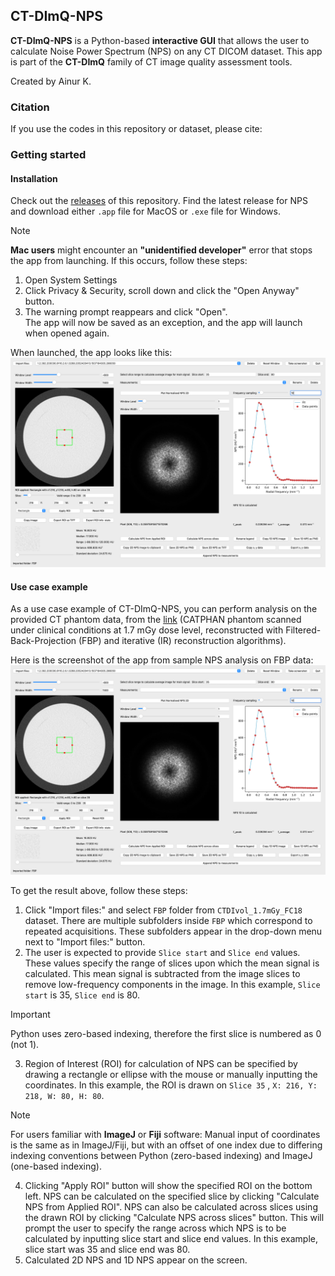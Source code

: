 ## CT-DImQ-NPS

**CT-DImQ-NPS** is a Python-based **interactive GUI** that allows the user to calculate Noise Power Spectrum (NPS) on any CT DICOM dataset. This app is part of the **CT-DImQ** family of CT image quality assessment tools.

Created by Ainur K.


### Citation

If you use the codes in this repository or dataset, please cite:

### Getting started

#### Installation

Check out the [releases]([https://github.com/AK-CT-2025/CT-DImQ-NPS/releases](https://github.com/AK-CT-2025/CT-DImQ-CT-Image-quality-analysis-tools/releases)) of this repository. Find the latest release for NPS and download either `.app` file for MacOS or `.exe` file for Windows.

> [!NOTE]
> **Mac users** might encounter an **"unidentified developer"** error that stops the app from launching. If this occurs, follow these steps: <br/>
> 1. Open System Settings
> 2. Click Privacy & Security, scroll down and click the "Open Anyway" button.
> 3. The warning prompt reappears and click "Open".<br/>
> The app will now be saved as an exception, and the app will launch when opened again.

When launched, the app looks like this:
![Screenshot of the app when launched](https://github.com/AK-CT-2025/CT-DImQ-CT-Image-quality-analysis-tools/blob/0df043c879485de07a7c916795fbd1dba58bc376/readme%20images/NPS/macos_CT-DImQ-NPS_screenshot.png)

#### Use case example
As a use case example of CT-DImQ-NPS, you can perform analysis on the provided CT phantom data, from the [link](https://github.com/AK-CT-2025/CT-DImQ-CT-Image-quality-analysis-tools/tree/4b3c55ee01a6be2cf165e7a13527aa604ac8f97b/Dataset/CATPHAN) (CATPHAN phantom scanned under clinical conditions at 1.7 mGy dose level, reconstructed with Filtered-Back-Projection (FBP) and iterative (IR) reconstruction algorithms).

Here is the screenshot of the app from sample NPS analysis on FBP data: ![Screenshot of the app: sample NPS analysis](https://github.com/AK-CT-2025/CT-DImQ-CT-Image-quality-analysis-tools/blob/0df043c879485de07a7c916795fbd1dba58bc376/readme%20images/NPS/macos_CT-DImQ-NPS_screenshot.png)

To get the result above, follow these steps:
1. Click "Import files:" and select `FBP` folder from `CTDIvol_1.7mGy_FC18` dataset. There are multiple subfolders inside `FBP` which correspond to repeated acquisitions. These subfolders appear in the drop-down menu next to "Import files:" button.
2. The user is expected to provide `Slice start` and `Slice end` values. These values specify the range of slices upon which the mean signal is calculated. This mean signal is subtracted from the image slices to remove low-frequency components in the image. In this example, `Slice start` is 35, `Slice end` is 80.
> [!IMPORTANT]
> Python uses zero-based indexing, therefore the first slice is numbered as 0 (not 1).
3. Region of Interest (ROI) for calculation of NPS can be specified by drawing a rectangle or ellipse  with the mouse or manually inputting the coordinates. In this example, the ROI is drawn on `Slice 35` , `X: 216, Y: 218, W: 80, H: 80`. 
> [!NOTE]
> For users familiar with **ImageJ** or **Fiji** software: Manual input of coordinates is the same as in ImageJ/Fiji, but with an offset of one index due to differing indexing conventions between Python (zero-based indexing) and ImageJ (one-based indexing).

4. Clicking "Apply ROI" button will show the specified ROI on the bottom left. NPS can be calculated on the specified slice by clicking "Calculate NPS from Applied ROI". NPS can also be calculated across slices using the drawn ROI by clicking "Calculate NPS across slices" button. This will prompt the user to specify the range across which NPS is to be calculated by inputting slice start and slice end values. In this example, slice start was 35 and slice end was 80.
5.  Calculated 2D NPS and 1D NPS appear on the screen.



